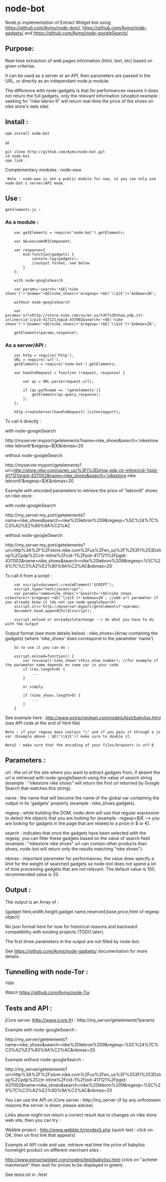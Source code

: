 node-bot
===

Node.js implementation of Extract Widget bot using https://github.com/Ayms/node-dom/, https://github.com/Ayms/node-gadgets/ and https://github.com/Ayms/node-googleSearch/

## Purpose:

Real-time extraction of web pages information (html, text, etc) based on given criterias.

It can be used as a server or an API, then parameters are passed in the URL, or directly as an independant node.js module.

The difference with node-gadgets is that for performances reasons it does not return the full gadgets, only the relevant information (shopbot example : seeking for "nike lebron 9" will return real-time the price of the shoes on nike store's web site)

## Install :

    npm install node-bot

or

    git clone http://github.com/Ayms/node-bot.git
    cd node-bot
    npm link .
	
Complementary modules :
	 node-ewa
	 
	 Note : node-ewa is not a public module for now, so you can only use node-bot's server/API mode. 

## Use :

	getelements.js :
	
### As a module :
	
````
	var getElements = require('node-bot').getElements;
	
	var $E=encodeURIComponent;
	
	var response={
		end:function(gadgets) {
			console.log(gadgets);
			//output format, see below
		}
	};
	
	with node-googleSearch
	
	var params='search='+$E('nike shoes')'+'&name='+$E(nike_shoes)+'&regexp='+$E('\\$|€')+'&nbmax=20';
	
	without node-googleSearch
	
	var params='url=http://store.nike.com/us/en_us/%3Fl%3Dshop,pdp,ctr-inline/cid-1/pid-417121/pgid-437002&search='+$E('nike shoes')'+'&name='+$E(nike_shoes)+'&regexp='+$E('\\$|€')+'&nbmax=20';

	getElements(params,response);
````
### As a server/API :
	
````
	var http = require('http'),  
	URL = require('url'),
	getElements = require('node-bot').getElements;

	var handleRequest = function (request, response) {
	  
		var qs = URL.parse(request.url);
		  
		if (qs.pathname == '/getelements'){
			getElements(qs.query,response);
		};
	};

	http.createServer(handleRequest).listen(myport);
````
To call it directly :

with node-googleSearch

http://myserver:myport/getelements?name=nike_shoes&search='nikestore nike lebron9'&regexp=\$|€&nbmax=20

without node-googleSearch

http://myserver:myport/getelements?url=http://store.nike.com/us/en_us/%3Fl%3Dshop,pdp,ctr-inline/cid-1/pid-417121/pgid-437002&name=nike_shoes&search='nikestore nike lebron9'&regexp=\$|€&nbmax=20

Example with encoded parameters to retrieve the price of "lebron9" shoes on nike store :

with node-googleSearch

http://my_server:my_port/getelements?name=nike_shoes&search=nike%20lebron%209&regexp=%5C%24%7C%C3%A2%E2%80%9A%C2%AC

without node-googleSearch

http://my_server:my_port/getelements?url=http%3A%2F%2Fstore.nike.com%2Fus%2Fen_us%2F%253Fl%253Dshop%2Cpdp%2Cctr-inline%2Fcid-1%2Fpid-417121%2Fpgid-437002&name=nike_shoes&search=nike%20lebron%209&regexp=%5C%24%7C%C3%A2%E2%80%9A%C2%AC&nbmax=20

To call it from a script :

````
	var xscript=document.createElement('SCRIPT');
	xscript.type="text/javascript";
	var params='name=nike_shoes'+'&search='+$E(nike shoes nikestore)+'&regexp='+$E('\\$|€')+'&nbmax=20'; //add url parameter if you already know it (do not use node-googleSearch)
	xscript.src='http://myserver:myport/getelements?'+params;
	document.head.appendChild(xscript);

	xscript.onload or onreadystatechange --> do what you have to do with the output
````

Output format (see more details below) : nike_shoes=(Array containing the gadgets) (where 'nike_shoes' does correspond to the parameter 'name')

````
	So to use it you can do :
	
	xscript.onload=function() {
		var res=eval('nike_shoes'+this.shoe_number); //for example if the parameter name depends on some var in your code
		if (res.length>0) {
			...
		}
		
		or simply
		
		if (nike_shoes.length>0) {
			...
		}
	}
````

See example here : http://www.extractwidget.com/nodejs/test/babyliss.html (see API code at the end of html file)

	Note : if your regexp does contain "\" and if you pass it through a js var (Example above : $E('\\$|€')) make sure to double it.
	
	Note2 : make sure that the encoding of your files/browsers is utf-8

## Parameters :

url : the url of the site where you want to extract gadgets from, if absent the url is retrieved with node-googleSearch using the value of search string (example : "nikestore nike shoes" will return the first url returned by Google Search that matches this string).

name : the name that will become the name of the global var containing the output in its 'gadgets' property (example : nike_shoes.gadgets).

regexp : while building the DOM, node-dom will use that regular expression to detect the objects that you are looking for (example : regexp=\$|€ --> you are looking for gadgets in the page that are related to a price in $ or €).

search : indicates that once the gadgets have been selected with the regexp, you can filter these gadgets based on the value of search field (example : "nikestore nike shoes" url can contain other products than shoes, node-bot will return only the results matching "nike shoes").

nbmax : important parameter for performances, the value does specify a limit for the weight of searched gadgets so node-bot does not spend a lot of time processing gadgets that are not relevant. The default value is 100, recommended value is 20.

## Output :

The output is an Array of :

[gadget html,width,height,gadget name,reserved,base,price,html of regexp object]

No json format here for now for historical reasons and backward compatibility with existing projects (TODO later).

The first three parameters in the output are not filled by node-bot.

See https://github.com/Ayms/node-gadgets/ documentation for more details.

## Tunnelling with node-Tor :

	TODO

Watch https://github.com/Ayms/node-Tor
	
## Tests and API :

jCore server (http://www.jcore.fr) : http://my_server/getelements?params

Example with node-googleSearch :

http://my_server/getelements?name=nike_shoes&search=nike%20lebron%209&regexp=%5C%24%7C%C3%A2%E2%80%9A%C2%AC&nbmax=20

Example without node-googleSearch :

http://my_server/getelements?url=http%3A%2F%2Fstore.nike.com%2Fus%2Fen_us%2F%253Fl%253Dshop%2Cpdp%2Cctr-inline%2Fcid-1%2Fpid-417121%2Fpgid-437002&name=nike_shoes&search=nike%20lebron%209&regexp=%5C%24%7C%C3%A2%E2%80%9A%C2%AC&nbmax=20

You can use the API on jCore server : http://my_server (if by any unforeseen reasons the server is down, please advise).

Links above might not return a correct result due to changes on nike store web site, then you can try :

Webble project : http://www.webble.it/mindex5.php (quick test : click on OK, then on first link that appears)

Example of API code and use, retrieve real time the price of babyliss homelight product on different merchant sites :

http://www.extractwidget.com/nodejs/test/babyliss.html (click on "acheter maintenant" then wait for prices to be displayed in green)

See tests.txt in ./test
